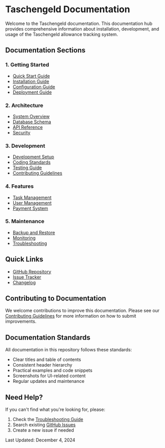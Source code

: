 # Taschengeld Documentation

Welcome to the Taschengeld documentation. This documentation hub provides comprehensive information about installation, development, and usage of the Taschengeld allowance tracking system.

## Documentation Sections

### 1. Getting Started
- [Quick Start Guide](1-getting-started/quick-start.md)
- [Installation Guide](1-getting-started/installation.md)
- [Configuration Guide](1-getting-started/configuration.md)
- [Deployment Guide](1-getting-started/deployment.md)

### 2. Architecture
- [System Overview](2-architecture/overview.md)
- [Database Schema](2-architecture/database-schema.md)
- [API Reference](2-architecture/api-reference.md)
- [Security](2-architecture/security.md)

### 3. Development
- [Development Setup](3-development/setup.md)
- [Coding Standards](3-development/coding-standards.md)
- [Testing Guide](3-development/testing.md)
- [Contributing Guidelines](3-development/contributing.md)

### 4. Features
- [Task Management](4-features/task-management.md)
- [User Management](4-features/user-management.md)
- [Payment System](4-features/payment-system.md)

### 5. Maintenance
- [Backup and Restore](5-maintenance/backup-restore.md)
- [Monitoring](5-maintenance/monitoring.md)
- [Troubleshooting](5-maintenance/troubleshooting.md)

## Quick Links
- [GitHub Repository](https://github.com/yourusername/tgeld)
- [Issue Tracker](https://github.com/yourusername/tgeld/issues)
- [Changelog](CHANGELOG.md)

## Contributing to Documentation
We welcome contributions to improve this documentation. Please see our [Contributing Guidelines](3-development/contributing.md) for more information on how to submit improvements.

## Documentation Standards
All documentation in this repository follows these standards:
- Clear titles and table of contents
- Consistent header hierarchy
- Practical examples and code snippets
- Screenshots for UI-related content
- Regular updates and maintenance

## Need Help?
If you can't find what you're looking for, please:
1. Check the [Troubleshooting Guide](5-maintenance/troubleshooting.md)
2. Search existing [GitHub Issues](https://github.com/yourusername/tgeld/issues)
3. Create a new issue if needed

Last Updated: December 4, 2024
